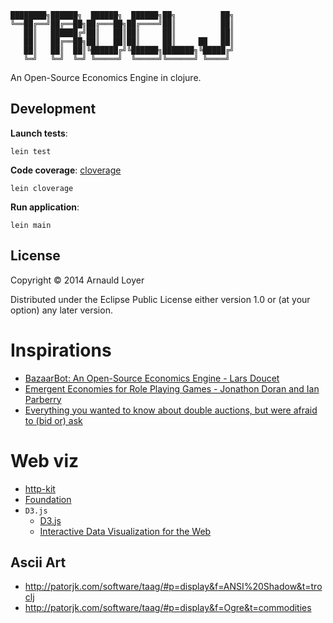 ```
████████╗██████╗  ██████╗  ██████╗██╗          ██╗
╚══██╔══╝██╔══██╗██╔═══██╗██╔════╝██║          ██║
   ██║   ██████╔╝██║   ██║██║     ██║          ██║
   ██║   ██╔══██╗██║   ██║██║     ██║     ██   ██║
   ██║   ██║  ██║╚██████╔╝╚██████╗███████╗╚█████╔╝
   ╚═╝   ╚═╝  ╚═╝ ╚═════╝  ╚═════╝╚══════╝ ╚════╝ 
```                                                  
                                                 
An Open-Source Economics Engine in clojure.

## Development

**Launch tests**:

```
lein test
```

**Code coverage**: [cloverage](https://github.com/lshift/cloverage)

```
lein cloverage
```

**Run application**:

```
lein main
```


## License

Copyright © 2014 Arnauld Loyer

Distributed under the Eclipse Public License either version 1.0 or (at
your option) any later version.

# Inspirations

* [BazaarBot: An Open-Source Economics Engine - Lars Doucet](http://www.gamasutra.com/blogs/LarsDoucet/20130603/193491/BazaarBot_An_OpenSource_Economics_Engine.php)
* [Emergent Economies for Role Playing Games - Jonathon Doran and Ian Parberry](http://larc.unt.edu/techreports/LARC-2010-03.pdf)
* [Everything you wanted to know about double auctions, but were afraid to (bid or) ask](http://www.sci.brooklyn.cuny.edu/~parsons/projects/mech-design/publications/cda.pdf)

# Web viz

* [http-kit](http://www.http-kit.org/server.html)
* [Foundation](http://foundation.zurb.com/)
* `D3.js`
  * [D3.js](http://d3js.org/)
  * [Interactive Data Visualization for the Web](http://chimera.labs.oreilly.com/books/1230000000345/ch02.html)
  
## Ascii Art

* http://patorjk.com/software/taag/#p=display&f=ANSI%20Shadow&t=troclj
* http://patorjk.com/software/taag/#p=display&f=Ogre&t=commodities